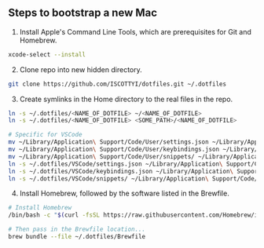 ## Steps to bootstrap a new Mac

1. Install Apple's Command Line Tools, which are prerequisites for Git and Homebrew.

```zsh
xcode-select --install
```


2. Clone repo into new hidden directory.

```zsh
git clone https://github.com/ISCOTTYI/dotfiles.git ~/.dotfiles
```



3. Create symlinks in the Home directory to the real files in the repo.

```zsh
ln -s ~/.dotfiles/<NAME_OF_DOTFILE> ~/<NAME_OF_DOTFILE>
ln -s ~/.dotfiles/<NAME_OF_DOTFILE> <SOME_PATH>/<NAME_OF_DOTFILE>

# Specific for VSCode
mv ~/Library/Application\ Support/Code/User/settings.json ~/Library/Application\ Support/Code/User/settings_old.json
mv ~/Library/Application\ Support/Code/User/keybindings.json ~/Library/Application\ Support/Code/User/keybindings_old.json
mv ~/Library/Application\ Support/Code/User/snippets/ ~/Library/Application\ Support/Code/User/snippets/
ln -s ~/.dotfiles/VSCode/settings.json ~/Library/Application\ Support/Code/User/settings.json
ln -s ~/.dotfiles/VSCode/keybindings.json ~/Library/Application\ Support/Code/User/keybindings.json
ln -s ~/.dotfiles/VSCode/snippets/ ~/Library/Application\ Support/Code/User
```


4. Install Homebrew, followed by the software listed in the Brewfile.

```zsh
# Install Homebrew
/bin/bash -c "$(curl -fsSL https://raw.githubusercontent.com/Homebrew/install/HEAD/install.sh)"

# Then pass in the Brewfile location...
brew bundle --file ~/.dotfiles/Brewfile
```

